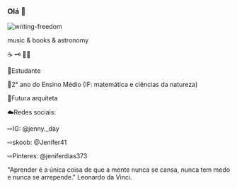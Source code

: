 ### Olá 🤍
![writing-freedom](https://user-images.githubusercontent.com/127758625/236854879-81c53306-5973-40d7-a74a-4db91825ef93.gif)

music & books & astronomy

☕️ 🗝 🥯🎼 

📔Estudante

🧬2° ano do Ensino Médio (IF: matemática e ciências da natureza)

📐Futura arquiteta

☁️Redes sociais:

   ⇨IG: @jenny._day

   ⇨skoob: @Jenifer41
   
   ⇨Pinteres: @jeniferdias373

"Aprender é a única coisa de que a mente nunca se cansa, nunca tem medo e nunca se arrepende." Leonardo da Vinci.
